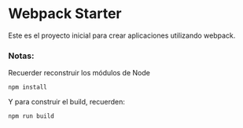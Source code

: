 # Webpack Starter

Este es el proyecto inicial para crear aplicaciones utilizando webpack.

### Notas:
Recuerder reconstruir los módulos de Node
```
npm install
```

Y para construir el build, recuerden:
```
npm run build
```